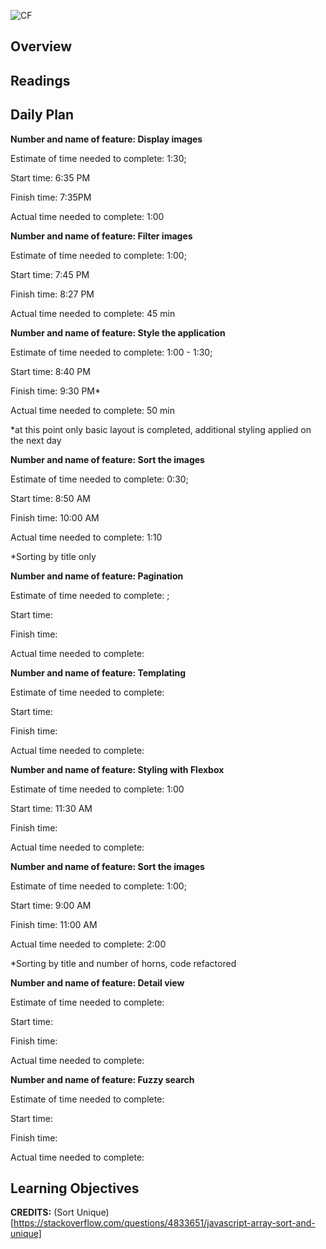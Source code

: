![CF](https://i.imgur.com/7v5ASc8.png)

## Overview

## Readings

## Daily Plan

**Number and name of feature: Display images**

Estimate of time needed to complete:  1:30;

Start time: 6:35 PM

Finish time: 7:35PM

Actual time needed to complete: 1:00


**Number and name of feature: Filter images**

Estimate of time needed to complete: 1:00;

Start time: 7:45 PM

Finish time: 8:27 PM

Actual time needed to complete: 45 min


**Number and name of feature: Style the application**

Estimate of time needed to complete: 1:00 - 1:30;

Start time: 8:40 PM

Finish time: 9:30 PM*

Actual time needed to complete: 50 min

*at this point only basic layout is completed, additional styling applied on the next day


**Number and name of feature: Sort the images**

Estimate of time needed to complete: 0:30;

Start time: 8:50 AM

Finish time: 10:00 AM

Actual time needed to complete: 1:10

*Sorting by title only


**Number and name of feature: Pagination**

Estimate of time needed to complete: ;

Start time: 

Finish time: 

Actual time needed to complete: 


**Number and name of feature: Templating**

Estimate of time needed to complete: 

Start time: 

Finish time: 

Actual time needed to complete: 


**Number and name of feature: Styling with Flexbox**

Estimate of time needed to complete: 1:00

Start time: 11:30 AM

Finish time: 

Actual time needed to complete: 


**Number and name of feature: Sort the images**

Estimate of time needed to complete: 1:00;

Start time: 9:00 AM

Finish time: 11:00 AM

Actual time needed to complete: 2:00

*Sorting by title and number of horns, code refactored


**Number and name of feature: Detail view**

Estimate of time needed to complete: 

Start time: 

Finish time: 

Actual time needed to complete: 


**Number and name of feature: Fuzzy search**

Estimate of time needed to complete: 

Start time: 

Finish time: 

Actual time needed to complete: 


## Learning Objectives



**CREDITS:**
(Sort Unique)[https://stackoverflow.com/questions/4833651/javascript-array-sort-and-unique]